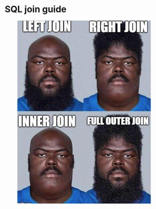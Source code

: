 # SQL join guide

<figure><img src="../../.gitbook/assets/image (35).png" alt=""><figcaption></figcaption></figure>

